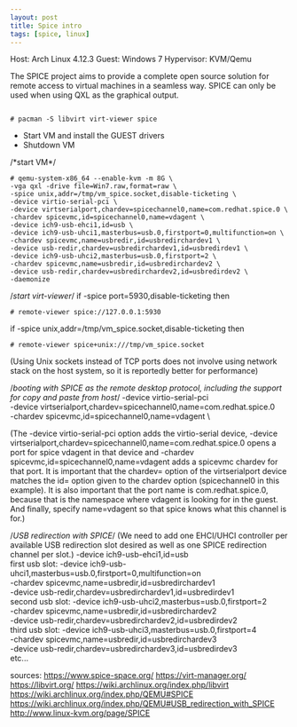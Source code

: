 ```yaml
---
layout: post
title: Spice intro
tags: [spice, linux]
---
```


Host: Arch Linux 4.12.3
Guest: Windows 7
Hypervisor: KVM/Qemu

The SPICE project aims to provide a complete open source solution for remote access to virtual machines in a seamless way.
SPICE can only be used when using QXL as the graphical output.
<pre><code>
# pacman -S libvirt virt-viewer spice
</code></pre>
- Start VM and install the GUEST drivers
- Shutdown VM

/\*start VM*/
<pre><code># qemu-system-x86_64 --enable-kvm -m 8G \
-vga qxl -drive file=Win7.raw,format=raw \
-spice unix,addr=/tmp/vm_spice.socket,disable-ticketing \
-device virtio-serial-pci \
-device virtserialport,chardev=spicechannel0,name=com.redhat.spice.0 \
-chardev spicevmc,id=spicechannel0,name=vdagent \
-device ich9-usb-ehci1,id=usb \
-device ich9-usb-uhci1,masterbus=usb.0,firstport=0,multifunction=on \
-chardev spicevmc,name=usbredir,id=usbredirchardev1 \
-device usb-redir,chardev=usbredirchardev1,id=usbredirdev1 \
-device ich9-usb-uhci2,masterbus=usb.0,firstport=2 \
-chardev spicevmc,name=usbredir,id=usbredirchardev2 \
-device usb-redir,chardev=usbredirchardev2,id=usbredirdev2 \
-daemonize</code></pre>

/*start virt-viewer*/
if
-spice port=5930,disable-ticketing
then
<pre><code># remote-viewer spice://127.0.0.1:5930</code></pre>

if
-spice unix,addr=/tmp/vm_spice.socket,disable-ticketing
then
<pre><code># remote-viewer spice+unix:///tmp/vm_spice.socket</code></pre>

(Using Unix sockets instead of TCP ports does not involve using network stack on the host system, so it is reportedly better for performance)


/*booting with SPICE as the remote desktop protocol, including the support for copy and paste from host*/
-device virtio-serial-pci \
-device virtserialport,chardev=spicechannel0,name=com.redhat.spice.0 \
-chardev spicevmc,id=spicechannel0,name=vdagent \

(The -device virtio-serial-pci option adds the virtio-serial device, 
-device virtserialport,chardev=spicechannel0,name=com.redhat.spice.0 opens a port for spice vdagent in that device 
and -chardev spicevmc,id=spicechannel0,name=vdagent adds a spicevmc chardev for that port. 
It is important that the chardev= option of the virtserialport device matches the id= option given to the chardev option (spicechannel0 in this example). 
It is also important that the port name is com.redhat.spice.0, because that is the namespace where vdagent is looking for in the guest. 
And finally, specify name=vdagent so that spice knows what this channel is for.)


/*USB redirection with SPICE*/
(We need to add one EHCI/UHCI controller per available USB redirection slot desired as well as one SPICE redirection channel per slot.)
-device ich9-usb-ehci1,id=usb \
first usb slot:
-device ich9-usb-uhci1,masterbus=usb.0,firstport=0,multifunction=on \
-chardev spicevmc,name=usbredir,id=usbredirchardev1 \
-device usb-redir,chardev=usbredirchardev1,id=usbredirdev1 \
second usb slot:
-device ich9-usb-uhci2,masterbus=usb.0,firstport=2 \
-chardev spicevmc,name=usbredir,id=usbredirchardev2 \
-device usb-redir,chardev=usbredirchardev2,id=usbredirdev2 \
third usb slot:
-device ich9-usb-uhci3,masterbus=usb.0,firstport=4 \
-chardev spicevmc,name=usbredir,id=usbredirchardev3 \
-device usb-redir,chardev=usbredirchardev3,id=usbredirdev3 \
etc...

sources:
https://www.spice-space.org/
https://virt-manager.org/
https://libvirt.org/
https://wiki.archlinux.org/index.php/libvirt
https://wiki.archlinux.org/index.php/QEMU#SPICE
https://wiki.archlinux.org/index.php/QEMU#USB_redirection_with_SPICE
http://www.linux-kvm.org/page/SPICE
